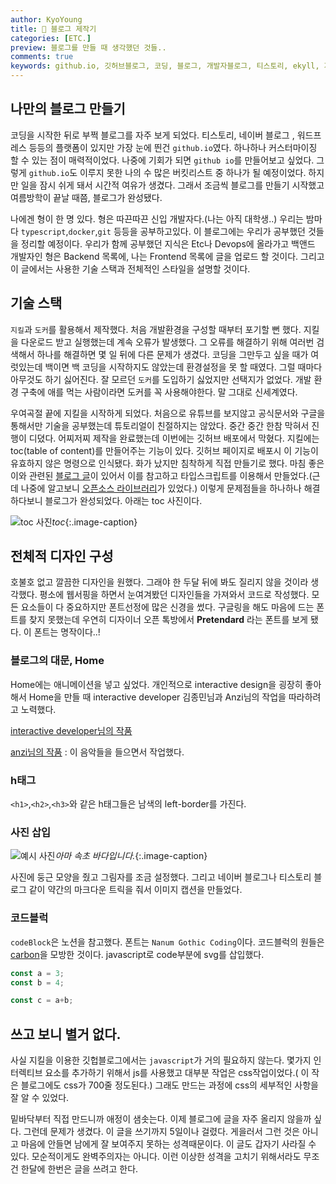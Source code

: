 ```yaml
---
author: KyoYoung
title: 🧓 블로그 제작기
categories: [ETC.]
preview: 블로그를 만들 때 생각했던 것들..
comments: true
keywords: github.io, 깃허브블로그, 코딩, 블로그, 개발자블로그, 티스토리, ekyll, 지킬블로그, 블로그제작
---
```



## 나만의 블로그 만들기

코딩을 시작한 뒤로 부쩍 블로그를 자주 보게 되었다. 티스토리, 네이버 블로그 , 워드프레스 등등의 플랫폼이 있지만 가장 눈에 띈건 `github.io`였다. 하나하나  커스터마이징 할 수 있는 점이 매력적이었다. 나중에 기회가 되면 `github io`를 만들어보고 싶었다. 
그렇게 `github.io`도 이루지 못한 나의 수 많은 버킷리스트 중 하나가 될 예정이었다. 하지만 일을 잠시 쉬게 돼서 시간적 여유가 생겼다. 그래서 조금씩 블로그를 만들기 시작했고 여름방학이 끝날 때쯤, 블로그가 완성됐다.   

나에겐 형이 한 명 있다. 형은 따끈따끈 신입 개발자다.(나는 아직 대학생..) 
우리는 밤마다 `typescript`,`docker`,`git` 등등을 공부하고있다. 이 블로그에는 우리가 공부했던 것들을 정리할 예정이다. 우리가 함께 공부했던 지식은 Etc나 Devops에 올라가고  백앤드 개발자인 형은 Backend 목록에, 나는 Frontend 목록에 글을 업로드 할 것이다. 그리고 이 글에서는 사용한 기술 스택과 전체적인 스타일을 설명할 것이다.   

## 기술 스택 
`지킬`과 `도커`를 활용해서 제작했다. 처음 개발환경을 구성할 때부터 포기할 뻔 했다. 지킬을 다운로드 받고 실행했는데 계속 오류가 발생했다.
그 오류를 해결하기 위해 여러번 검색해서 하나를 해결하면 몇 일 뒤에 다른 문제가 생겼다. 
코딩을 그만두고 싶을 때가 여럿있는데 백이면 백 코딩을 시작하지도 않았는데 환경설정을 못 할 때였다. 
그럴 때마다 아무것도 하기 싫어진다.
잘 모르던 `도커`를 도입하기 싫었지만 선택지가 없었다.
개발 환경 구축에 애를 먹는 사람이라면 도커를 꼭 사용해야한다. 말 그대로 신세계였다.

우여곡절 끝에 지킬을 시작하게 되었다. 처음으로 유튜브를 보지않고 공식문서와 구글을 통해서만 기술을 공부했는데 튜토리얼이 친절하지는 않았다. 중간 중간 한참 막혀서 진행이 디뎠다. 어찌저찌 제작을 완료했는데 이번에는 깃허브 배포에서 막혔다. 
지킬에는 toc(table of content)를 만들어주는 기능이 있다. 깃허브 페이지로 배포시 이 기능이 유효하지 않은 명령으로 인식됐다. 화가 났지만 침착하게 직접 만들기로 했다. 마침 좋은 이와 관련된 [블로그 글](https://wbluke.tistory.com/21)이 있어서 이를 참고하고 타입스크립트를 이용해서 만들었다.(근데 나중에 알고보니 [오픈소스 라이브러리](https://tscanlin.github.io/tocbot/)가 있었다.) 
이렇게 문제점들을 하나하나 해결하다보니 블로그가 완성되었다. 아래는 toc 사진이다. 

![toc 사진](https://ifh.cc/g/48nOZL.png "toc")*toc*{:.image-caption}

## 전체적 디자인 구성
호불호 없고 깔끔한 디자인을 원했다. 그래야 한 두달 뒤에 봐도 질리지 않을 것이라 생각했다. 평소에 웹서핑을 하면서 눈여겨봤던 디자인들을 가져와서 코드로 작성했다. 모든 요소들이 다 중요하지만 폰트선정에 많은 신경을 썼다. 구글링을 해도 마음에 드는 폰트를 찾지 못했는데 우연히 디자이너 오픈 톡방에서 **Pretendard** 라는 폰트를 보게 됐다. 이 폰트는 명작이다..!

### 블로그의 대문, Home
Home에는 애니메이션을 넣고 싶었다. 개인적으로 interactive design을 굉장히 좋아해서 Home을 만들 때 interactive developer 김종민님과 Anzi님의 작업을 따라하려고 노력했다.

[interactive developer님의 작품](https://www.youtube.com/watch?v=LLfhY4eVwDY)

[anzi님의 작품](https://lp.anzi.kr/?page=about) : 이 음악들을 들으면서 작업했다.  


### h태그
`<h1>`,`<h2>`,`<h3>`와 같은 h태그들은 남색의 left-border를 가진다.

### 사진 삽입 
![예시 사진](https://ifh.cc/g/SGdYD6.jpg "아마 속초입니다?")*아마 속초 바다입니다.*{:.image-caption}

사진에 둥근 모양을 줬고 그림자를 조금 설정했다. 그리고 네이버 블로그나 티스토리 블로그 같이 약간의 마크다운 트릭을 줘서 이미지 캡션을 만들었다.   

### 코드블럭

`codeBlock`은 노션을 참고했다. 폰트는 `Nanum Gothic Coding`이다. 코드블럭의 원들은 [carbon](https://carbon.now.sh/)을 모방한 것이다. javascript로 code부분에 svg를 삽입했다. 


```js
const a = 3;
const b = 4;

const c = a+b;
```

## 쓰고 보니 별거 없다.
사실 지킬을 이용한 깃헙블로그에서는 `javascript`가 거의 필요하지 않는다. 몇가지 인터렉티브 요소를 추가하기 위해서 js를 사용했고 대부분 작업은 css작업이었다.( 이 작은 블로그에도 css가 700줄 정도된다.) 
그래도 만드는 과정에 css의 세부적인 사항을 잘 알 수 있었다. 

밑바닥부터 직접 만드니까 애정이 샘솟는다. 이제 블로그에 글을 자주 올리지 않을까 싶다. 그런데 문제가 생겼다. 이 글을 쓰기까지 5일이나 걸렸다. 게을러서 그런 것은 아니고 마음에 안들면 남에게 잘 보여주지 못하는 성격때문이다. 이 글도 갑자기 사라질 수 있다. 모순적이게도 완벽주의자는 아니다.
 이런 이상한 성격을 고치기 위해서라도 무조건 한달에 한번은 글을 쓰려고 한다.      




